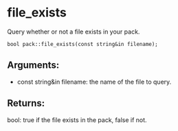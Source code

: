 # file_exists
Query whether or not a file exists in your pack.

`bool pack::file_exists(const string&in filename);`

## Arguments:
* const string&in filename: the name of the file to query.

## Returns:
bool: true if the file exists in the pack, false if not.
